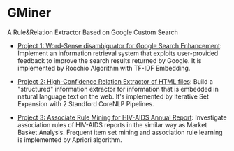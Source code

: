 # GMiner
A Rule&amp;Relation Extractor Based on Google Custom Search

* [Project 1: Word-Sense disambiguator for Google Search Enhancement](proj1/README.md): Implement an information retrieval system that exploits user-provided feedback to improve the search results returned by Google. It is implemented by Rocchio Algorithm with TF-IDF Embedding.

* [Project 2: High-Confidence Relation Extractor of HTML files](proj2/README.md): Build a "structured" information extractor for information that is embedded in natural language text on the web. It's implemented by Iterative Set Expansion with 2 Standford CoreNLP Pipelines.

* [Project 3: Associate Rule Mining for HIV-AIDS Annual Report](proj3/README.md): Investigate association rules of HIV-AIDS reports in the similar way as Market Basket Analysis. Frequent item set mining and association rule learning is implemented by Apriori algorithm.
